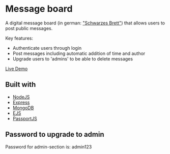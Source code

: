 # Message board

A digital message board (in german: ["Schwarzes Brett"](https://de.wikipedia.org/wiki/Schwarzes_Brett#:~:text=Der%20englische%20Begriff%20f%C3%BCr%20Schwarzes,der%20Geschichte%20des%20fr%C3%BChen%20Internets.)) that allows users to post public messages.

Key features:
-   Authenticate users through login
-   Post messages including automatic addition of time and author
-   Upgrade users to 'admins' to be able to delete messages

[Live Demo](https://blackboard-jxfw.onrender.com/)

## Built with
- [NodeJS](https://nodejs.org/en/)
- [Express](https://expressjs.com/)
- [MongoDB](https://www.mongodb.com/)
- [EJS](https://ejs.co/)
- [PassportJS](https://www.passportjs.org/)

## Password to upgrade to admin

Password for admin-section is: admin123
